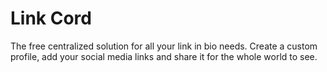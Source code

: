 # Link Cord
The free centralized solution for all your link in bio needs. Create a custom profile, add your social media links and share it for the whole world to see.
